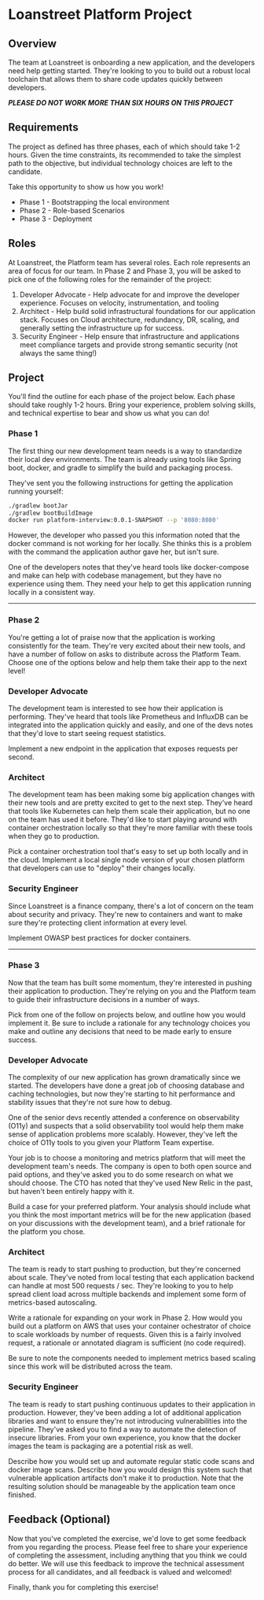 # Loanstreet Platform Project
## Overview

The team at Loanstreet is onboarding a new application, and the developers need help getting started.  They're looking to you to build out a robust local toolchain that allows them to share code updates quickly between developers.  

***PLEASE DO NOT WORK MORE THAN SIX HOURS ON THIS PROJECT***


## Requirements

The project as defined has three phases, each of which should take 1-2 hours.  Given the time constraints, its recommended to take the simplest path to the objective, but individual technology choices are left to the candidate.

Take this opportunity to show us how you work!

* Phase 1 - Bootstrapping the local environment
* Phase 2 - Role-based Scenarios
* Phase 3 - Deployment


## Roles

At Loanstreet, the Platform team has several roles.  Each role represents an area of focus for our team.  In Phase 2 and Phase 3, you will be asked to pick one of the following roles for the remainder of the project:
1. Developer Advocate - Help advocate for and improve the developer experience.  Focuses on velocity, instrumentation, and tooling
2. Architect - Help build solid infrastructural foundations for our application stack.  Focuses on Cloud architecture, redundancy, DR, scaling, and generally setting the infrastructure up for success.
3. Security Engineer - Help ensure that infrastructure and applications meet compliance targets and provide strong semantic security (not always the same thing!)


## Project

You'll find the outline for each phase of the project below.  Each phase should take roughly 1-2 hours.  Bring your experience, problem solving skills, and technical expertise to bear and show us what you can do!

### Phase 1

The first thing our new development team needs is a way to standardize their local dev environments.  The team is already using tools like Spring boot, docker, and gradle to simplify the build and packaging process.

They've sent you the following instructions for getting the application running yourself:

```bash
./gradlew bootJar
./gradlew bootBuildImage
docker run platform-interview:0.0.1-SNAPSHOT --p '8080:8080'
```

However, the developer who passed you this information noted that the docker command is not working for her locally.  She thinks this is a problem with the command the application author gave her, but isn't sure.

One of the developers notes that they've heard tools like docker-compose and make can help with codebase management, but they have no experience using them.  They need your help to get this application running locally in a consistent way. 

---

### Phase 2

You're getting a lot of praise now that the application is working consistently for the team.  They're very excited about their new tools, and have a number of follow on asks to distribute across the Platform Team.  Choose one of the options below and help them take their app to the next level!

### Developer Advocate

The development team is interested to see how their application is performing.  They've heard that tools like Prometheus and InfluxDB can be integrated into the application quickly and easily, and one of the devs notes that they'd love to start seeing request statistics.
  
Implement a new endpoint in the application that exposes requests per second.

### Architect

The development team has been making some big application changes with their new tools and are pretty excited to get to the next step.  They've heard that tools like Kubernetes can help them scale their application, but no one on the team has used it before.  They'd like to start playing around with container orchestration locally so that they're more familiar with these tools when they go to production.

Pick a container orchestration tool that's easy to set up both locally and in the cloud.  Implement a local single node version of your chosen platform that developers can use to "deploy" their changes locally.  

### Security Engineer

Since Loanstreet is a finance company, there's a lot of concern on the team about security and privacy.  They're new to containers and want to make sure they're protecting client information at every level.

Implement OWASP best practices for docker containers.

---

### Phase 3

Now that the team has built some momentum, they're interested in pushing their application to production.  They're relying on you and the Platform team to guide their infrastructure decisions in a number of ways.  

Pick from one of the follow on projects below, and outline how you would implement it.  Be sure to include a rationale for any technology choices you make and outline any decisions that need to be made early to ensure success.

### Developer Advocate

The complexity of our new application has grown dramatically since we started.  The developers have done a great job of choosing database and caching technologies, but now they're starting to hit performance and stability issues that they're not sure how to debug.

One of the senior devs recently attended a conference on observability (O11y) and suspects that a solid observability tool would help them make sense of application problems more scalably.  However, they've left the choice of O11y tools to you given your Platform Team expertise.

Your job is to choose a monitoring and metrics platform that will meet the development team's needs.  The company is open to both open source and paid options, and they've asked you to do some research on what we should choose.  The CTO has noted that they've used New Relic in the past, but haven't been entirely happy with it.  

Build a case for your preferred platform.  Your analysis should include what you think the most important metrics will be for the new application (based on your discussions with the development team), and a brief rationale for the platform you chose.

### Architect

The team is ready to start pushing to production, but they're concerned about scale.  They've noted from local testing that each application backend can handle at most 500 requests / sec.  They're looking to you to help spread client load across multiple backends and implement some form of metrics-based autoscaling.

Write a rationale for expanding on your work in Phase 2.  How would you build out a platform on AWS that uses your container ochestrator of choice to scale workloads by number of requests.  Given this is a fairly involved request, a rationale or annotated diagram is sufficient (no code required).  

Be sure to note the components needed to implement metrics based scaling since this work will be distributed across the team.

### Security Engineer

The team is ready to start pushing continuous updates to their application in production.  However, they've been adding a lot of additional application libraries and want to ensure they're not introducing vulnerabilities into the pipeline.  They've asked you to find a way to automate the detection of insecure libraries.  From your own experience, you know that the docker images the team is packaging are a potential risk as well. 

Describe how you would set up and automate regular static code scans and docker image scans.  Describe how you would design this system such that vulnerable application artifacts don't make it to production.  Note that the resulting solution should be manageable by the application team once finished.


## Feedback (Optional)

Now that you've completed the exercise, we'd love to get some feedback from you regarding the process.  Please feel free to share your experience of completing the assessment, including anything that you think we could do better.  We will use this feedback to improve the technical assessment process for all candidates, and all feedback is valued and welcomed!

Finally, thank you for completing this exercise!
